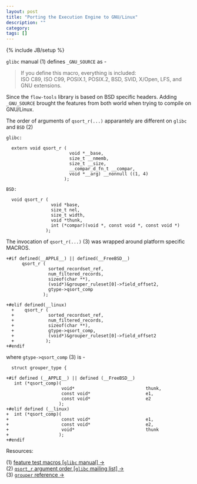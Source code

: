 ```yaml
---
layout: post
title: "Porting the Execution Engine to GNU/Linux"
description: ""
category: 
tags: []
---
```

{% include JB/setup %}

`glibc` manual (1) defines `_GNU_SOURCE` as - 

> If you define this macro, everything is included:   
> ISO C89, ISO C99, POSIX.1, POSIX.2, BSD, SVID, X/Open, LFS, and GNU extensions.

Since the `flow-tools` library is based on BSD specific headers.  Adding
`_GNU_SOURCE` brought the features from both world when trying to
compile on GNU/Linux.

The order of arguments of `qsort_r(...)` apparantely are different on `glibc` and `BSD` (2)

`glibc:`

      extern void qsort_r (
                            void *__base, 
                            size_t __nmemb, 
                            size_t __size,
                            __compar_d_fn_t __compar, 
                            void *__arg) __nonnull ((1, 4)
                          );

`BSD:`

      void qsort_r (
                     void *base, 
                     size_t nel, 
                     size_t width, 
                     void *thunk,
                     int (*compar)(void *, const void *, const void *)
                   );

The invocation of `qsort_r(...)` (3) was wrapped around platform specific MACROS.

    +#if defined(__APPLE__) || defined(__FreeBSD__)
          qsort_r (
                    sorted_recordset_ref, 
                    num_filtered_records, 
                    sizeof(char **), 
                    (void*)&grouper_ruleset[0]->field_offset2,
                    gtype->qsort_comp
                  );

    +#elif defined(__linux)
      +    qsort_r (
      +             sorted_recordset_ref, 
      +             num_filtered_records, 
      +             sizeof(char **), 
      +             gtype->qsort_comp,
      +             (void*)&grouper_ruleset[0]->field_offset2
      +            );
    +#endif
	
where `gtype->qsort_comp` (3) is -


      struct grouper_type {

    +#if defined (__APPLE__) || defined (__FreeBSD__)
       int (*qsort_comp)(
                         void*                           thunk,
                         const void*                     e1,
                         const void*                     e2
                        );
    +#elif defined (__linux)
    +  int (*qsort_comp)(
    +                    const void*                     e1,
    +                    const void*                     e2,
    +                    void*                           thunk
    +                   );
    +#endif

	
Resources:

(1) [feature test macros [`glibc` manual] &rarr;](http://www.gnu.org/software/libc/manual/html_node/Feature-Test-Macros.html)  
(2) [`qsort_r` argument order [`glibc` mailing list] &rarr;](http://sourceware.org/ml/libc-alpha/2008-12/msg00003.html)  
(3) [`grouper` reference &rarr;](http://dl.dropbox.com/u/500389/mthesis/docs-engine/html/grouper_8c.html)  

